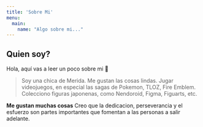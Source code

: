 ```yaml
---
title: 'Sobre Mi'
menu:
  main:
    name: "Algo sobre mi..."
---
```


## Quien soy?

Hola, aquí vas a leer un poco sobre mi 🌸

> Soy una chica de Merida.
> Me gustan las cosas lindas.
> Jugar videojuegos, en especial las sagas de Pokemon, TLOZ, Fire Emblem.
> Colecciono figuras japonenas, como Nendoroid, Figma, Figuarts, etc.

**Me gustan muchas cosas** Creo que la dedicacion, perseverancia y el esfuerzo son partes importantes que fomentan a las personas a salir adelante.
